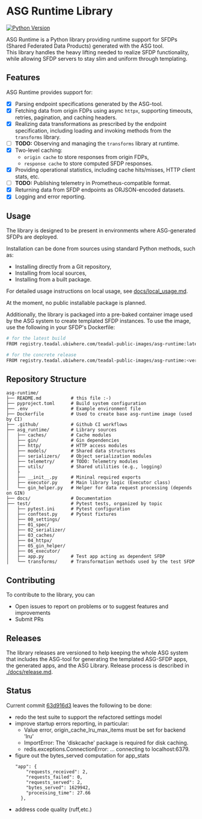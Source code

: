 # ASG Runtime Library

[![Python Version](https://img.shields.io/badge/python-3.12-blue.svg)](https://www.python.org/downloads/release/python-3120/)
<!-- [![License: MIT](https://img.shields.io/badge/license-MIT-green.svg)](https://opensource.org/licenses/MIT)
[![Status: Alpha](https://img.shields.io/badge/status-alpha-lightgrey.svg)]() -->

ASG Runtime is a Python library providing runtime support for SFDPs (Shared Federated Data Products) generated with the ASG tool.  
This library handles the heavy lifting needed to realize SFDP functionality, while allowing SFDP servers to stay slim and uniform through templating.

## Features

ASG Runtime provides support for:

- [x] Parsing endpoint specifications generated by the ASG-tool.
- [x] Fetching data from origin FDPs using async `httpx`, supporting timeouts, retries, pagination, and caching headers.
- [x] Realizing data transformations as prescribed by the endpoint specification, including loading and invoking methods from the `transforms` library.
- [ ] **TODO:** Observing and managing the `transforms` library at runtime.
- [x] Two-level caching:  
  - `origin cache` to store responses from origin FDPs,  
  - `response cache` to store computed SFDP responses.
- [x] Providing operational statistics, including cache hits/misses, HTTP client stats, etc.
- [ ] **TODO:** Publishing telemetry in Prometheus-compatible format.
- [x] Returning data from SFDP endpoints as ORJSON-encoded datasets.
- [x] Logging and error reporting.

## Usage

The library is designed to be present in environments where ASG-generated SFDPs are deployed.

Installation can be done from sources using standard Python methods, such as:
- Installing directly from a Git repository,
- Installing from local sources,
- Installing from a built package.

For detailed usage instructions on local usage, see [docs/local_usage.md](./docs/local_usage.md).

At the moment, no public installable package is planned.  

Additionally, the library is packaged into a pre-baked container image used by the ASG system to create templated SFDP instances. To use the image, use the following in your SFDP's Dockerfile:

```sh
# for the latest build
FROM registry.teadal.ubiwhere.com/teadal-public-images/asg-runtime:latest

# for the concrete release
FROM registry.teadal.ubiwhere.com/teadal-public-images/asg-runtime:<version> 
```

## Repository Structure

```text
asg-runtime/
├── README.md           # this file :-)
├── pyproject.toml      # Build system configuration
├── .env                # Example environment file
├── Dockerfile          # Used to create base asg-runtime image (used by CI)
├── .github/            # Github CI workflows
├── asg_runtime/        # Library sources
│   ├── caches/         # Cache modules
│   ├── gin/            # Gin dependencies
│   ├── http/           # HTTP access modules
│   ├── models/         # Shared data structures
│   ├── serializers/    # Object serialization modules
│   ├── telemetry/      # TODO: Telemetry modules
│   ├── utils/          # Shared utilities (e.g., logging)
│   ├
│   ├── __init__.py     # Mininal required exports 
│   ├── executor.py     # Main library logic (Executor class)
│   └── gin_helper.py   # Helper for data request processing (depends on GIN)
├── docs/               # Documentation
├── test/               # Pytest tests, organized by topic
│   ├── pytest.ini      # Pytest configuration
│   ├── conftest.py     # Pytest fixtures
│   ├── 00_settings/
│   ├── 01_spec/
│   ├── 02_serializer/
│   ├── 03_caches/
│   ├── 04_httpx/
│   ├── 05_gin_helper/
│   ├── 06_executor/
│   ├── app.py          # Test app acting as dependent SFDP
│   └── transforms/     # Transformation methods used by the test SFDP
```

## Contributing

To contribute to the library, you can 
- Open issues to report on problems or to suggest features and improvements
- Submit PRs

## Releases

The library releases are versioned to help keeping the whole ASG system that includes the ASG-tool for generating the templated ASG-SFDP apps, the generated apps, and the ASG Library. Release process is described in [./docs/release.md](./docs/release.md).

## Status

Current commit [63d916d3](https://github.com/KathyBarabash/asg-runtime/commit/89678fd1dc7e904a3f88534a228c70da63d916d3requires) leaves the following to be done:

- redo the test suite to support the refactored settings model 
- improve startup errors reporting, in particular:
  - Value error, origin_cache_lru_max_items must be set for backend 'lru'
  - ImportError: The 'diskcache' package is required for disk caching.
  - redis.exceptions.ConnectionError: ... connecting to localhost:6379.
- figure out the bytes_served computation for app_stats
  ```
  "app": {
      "requests_received": 2,
      "requests_failed": 0,
      "requests_served": 2,
      "bytes_served": 1629942,
      "processing_time": 27.66
    },
  ```
- address code quality (ruff,etc.)